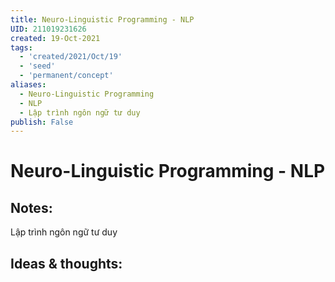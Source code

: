 ```yaml
---
title: Neuro-Linguistic Programming - NLP
UID: 211019231626
created: 19-Oct-2021
tags:
  - 'created/2021/Oct/19'
  - 'seed'
  - 'permanent/concept'
aliases:
  - Neuro-Linguistic Programming
  - NLP
  - Lập trình ngôn ngữ tư duy
publish: False
---
```

# Neuro-Linguistic Programming - NLP

## Notes:
Lập trình ngôn ngữ tư duy

## Ideas & thoughts:


